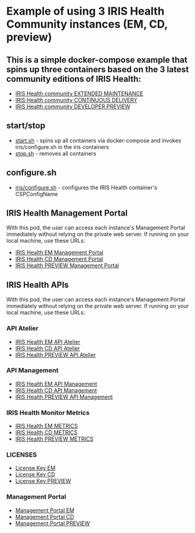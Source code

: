 # Example of using 3 IRIS Health Community instances (EM, CD, preview)

## This is a simple docker-compose example that spins up three containers based on the 3 latest community editions of IRIS Health: 

* [IRIS Health community EXTENDED MAINTENANCE](./docker-compose.yml)
* [IRIS Health community CONTINUOUS DELIVERY](./docker-compose.yml)
* [IRIS Health community DEVELOPER PREVIEW](./docker-compose.yml)

## start/stop 

* [start.sh](./start.sh) - spins up all containers via docker-compose and 
    invokes iris/configure.sh in the iris containers
* [stop.sh](./stop.sh) - removes all containers

## configure.sh
* [iris/configure.sh](./IRIS/configure.sh) - configures the IRIS Health container's CSPConfigName

## IRIS Health Management Portal

With this pod, the user can access each instance's Management Portal immediately without relying on the private web server. If running on your local machine, use these URLs:
* [IRIS Health EM Management Portal](http://localhost:8004/csp/sys/UtilHome.csp)
* [IRIS Health CD Management Portal](http://localhost:8004/csp/sys/UtilHome.csp)
* [IRIS Health PREVIEW Management Portal](http://localhost:8006/csp/sys/UtilHome.csp)

## IRIS Health APIs

With this pod, the user can access each instance's Management Portal immediately without relying on the private web server. If running on your local machine, use these URLs:
### API Atelier
* [IRIS Health EM API Atelier](http://localhost:8004/api/atelier/)
* [IRIS Health CD API Atelier](http://localhost:8005/api/atelier/)
* [IRIS Health PREVIEW API Atelier](http://localhost:8006/api/atelier/)
### API Management
* [IRIS Health EM API Management](http://localhost:8004/api/mgmnt/)
* [IRIS Health CD API Management](http://localhost:8005/api/mgmnt/)
* [IRIS Health PREVIEW API Management](http://localhost:8006/api/mgmnt/)
### IRIS Health Monitor Metrics
* [IRIS Health EM METRICS](http://localhost:8004/api/monitor/metrics)
* [IRIS Health CD METRICS](http://localhost:8005/api/monitor/metrics)
* [IRIS Health PREVIEW METRICS](http://localhost:8006/api/monitor/metrics)
### LICENSES
* [License Key EM](http://localhost:8004/csp/sys/mgr/%25CSP.UI.Portal.License.Key.zen)
* [License Key CD](http://localhost:8005/csp/sys/mgr/%25CSP.UI.Portal.License.Key.zen)
* [License Key PREVIEW](http://localhost:8006/csp/sys/mgr/%25CSP.UI.Portal.License.Key.zen)
### Management Portal
* [Management Portal EM](http://localhost:8004/csp/sys/UtilHome.csp)
* [Management Portal CD](http://localhost:8005/csp/sys/UtilHome.csp)
* [Management Portal PREVIEW](http://localhost:8006/csp/sys/UtilHome.csp)